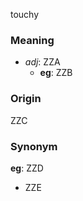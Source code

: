 touchy
### Meaning
+ _adj_: ZZA
    + __eg__: ZZB

### Origin

ZZC

### Synonym

__eg__: ZZD

+ ZZE


